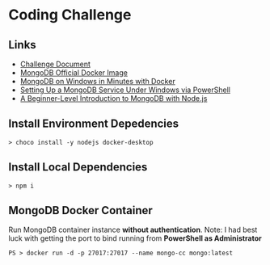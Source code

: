 # Coding Challenge

## Links
- [Challenge Document](https://docs.google.com/document/d/1d9ZM4tSd9lq7PUOjfgm6nKITpUbGcyUbB2rcA1O55Ho/edit?usp=sharing)
- [MongoDB Official Docker Image](https://hub.docker.com/_/mongo)
- [MongoDB on Windows in Minutes with Docker](https://blog.jeremylikness.com/blog/2018-12-27_mongodb-on-windows-in-minutes-with-docker/)
- [Setting Up a MongoDB Service Under Windows via PowerShell](https://studio3t.com/knowledge-base/articles/setup-mongodb-windows-powershell/)
- [A Beginner-Level Introduction to MongoDB with Node.js](https://stackabuse.com/a-beginner-level-introduction-to-mongodb-with-node-js)

## Install Environment Depedencies
```
> choco install -y nodejs docker-desktop
```

## Install Local Dependencies
```
> npm i
```

## MongoDB Docker Container
Run MongoDB container instance **without authentication**. Note: I had best luck with getting the port to bind running from **PowerShell as Administrator**
```
PS > docker run -d -p 27017:27017 --name mongo-cc mongo:latest
```